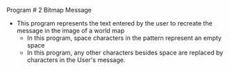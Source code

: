 Program # 2 Bitmap Message

- This program represents the text entered by the user to recreate the message in the image of a world map
  - In this program, space characters in the pattern represent an empty space
  - In this program, any other characters besides space are replaced by characters in the User's message.
